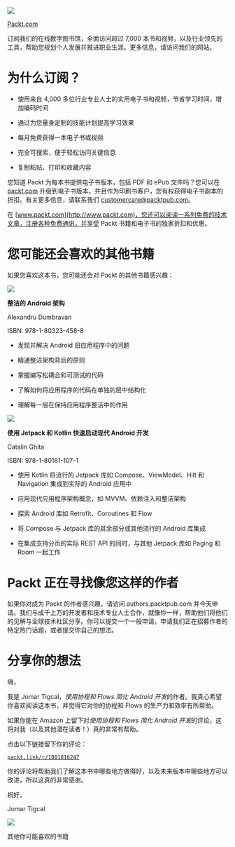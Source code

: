 ![](img/Image91186.png)

[Packt.com](http://Packt.com)

订阅我们的在线数字图书馆，全面访问超过 7,000 本书和视频，以及行业领先的工具，帮助您规划个人发展并推进职业生涯。更多信息，请访问我们的网站。

# 为什么订阅？

+   使用来自 4,000 多位行业专业人士的实用电子书和视频，节省学习时间，增加编码时间

+   通过为您量身定制的技能计划提高学习效果

+   每月免费获得一本电子书或视频

+   完全可搜索，便于轻松访问关键信息

+   复制粘贴、打印和收藏内容

您知道 Packt 为每本书提供电子书版本，包括 PDF 和 ePub 文件吗？您可以在 [packt.com](http://packt.com) 升级到电子书版本，并且作为印刷书客户，您有权获得电子书副本的折扣。有关更多信息，请联系我们 customercare@packtpub.com。

在 [www.packt.com](http://www.packt.com)，您还可以阅读一系列免费的技术文章，注册各种免费通讯，并享受 Packt 书籍和电子书的独家折扣和优惠。

# 您可能还会喜欢的其他书籍

如果您喜欢这本书，您可能还会对 Packt 的其他书籍感兴趣：

![](https://www.packtpub.com/product/clean-android-architecture/9781803234588?_ga=2.45583085.836659078.1658308609-1157268863.1584421665)

**整洁的 Android 架构**

Alexandru Dumbravan

ISBN: 978-1-80323-458-8

+   发现并解决 Android 旧应用程序中的问题

+   精通整洁架构背后的原则

+   掌握编写松耦合和可测试的代码

+   了解如何将应用程序的代码在单独的层中结构化

+   理解每一层在保持应用程序整洁中的作用

![](https://www.packtpub.com/product/kickstart-modern-android-development-with-jetpack-and-kotlin/9781801811071?_ga=2.121130689.836659078.1658308609-1157268863.1584421665)

**使用 Jetpack 和 Kotlin 快速启动现代 Android 开发**

Catalin Ghita

ISBN: 978-1-80181-107-1

+   使用 Kotlin 将流行的 Jetpack 库如 Compose、ViewModel、Hilt 和 Navigation 集成到实际的 Android 应用中

+   应用现代应用程序架构概念，如 MVVM、依赖注入和整洁架构

+   探索 Android 库如 Retrofit、Coroutines 和 Flow

+   将 Compose 与 Jetpack 库的其余部分或其他流行的 Android 库集成

+   在集成支持分页的实际 REST API 的同时，与其他 Jetpack 库如 Paging 和 Room 一起工作

# Packt 正在寻找像您这样的作者

如果你对成为 Packt 的作者感兴趣，请访问 authors.packtpub.com 并今天申请。我们与成千上万的开发者和技术专业人士合作，就像你一样，帮助他们将他们的见解与全球技术社区分享。你可以提交一个一般申请，申请我们正在招募作者的特定热门话题，或者提交你自己的想法。

# 分享你的想法

嗨，

我是 Jomar Tigcal，*使用协程和 Flows 简化 Android 开发*的作者。我真心希望你喜欢阅读这本书，并觉得它对你的协程和 Flows 的生产力和效率有所帮助。

如果你能在 Amazon 上留下对*使用协程和 Flows 简化 Android 开发*的评论，这将对我（以及其他潜在读者！）真的非常有帮助。

点击以下链接留下你的评论：

[`packt.link/r/1801816247`](https://packt.link/r/1801816247)

你的评论将帮助我们了解这本书中哪些地方做得好，以及未来版本中哪些地方可以改进，所以这真的非常感谢。

祝好，

Jomar Tigcal

![](img/Image91437.png)

其他你可能喜欢的书籍

